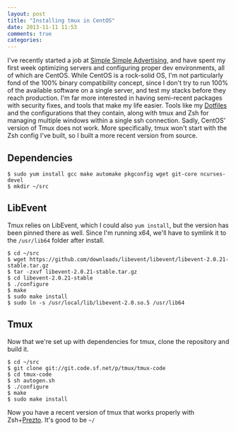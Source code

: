 ```yaml
---
layout: post
title: "Installing tmux in CentOS"
date: 2013-11-11 11:53
comments: true
categories: 
---
```

I've recently started a job at [Simple Simple Advertising](http://simplesimple.ca/), and have spent my first week optimizing servers and configuring proper dev environments, all of which are CentOS. While CentOS is a rock-solid OS, I'm not particularly fond of the 100% binary compatibility concept, since I don't try to run 100% of the available software on a single server, and test my stacks before they reach production. I'm far more interested in having semi-recent packages with security fixes, and tools that make my life easier. Tools like my [Dotfiles](http://spenserj.com/blog/2013/11/11/dotfiles-a-home-away-from-home/) and the configurations that they contain, along with tmux and Zsh for managing multiple windows within a single ssh connection. Sadly, CentOS' version of Tmux does not work. More specifically, tmux won't start with the Zsh config I've built, so I built a more recent version from source.

<!-- more -->

## Dependencies

    $ sudo yum install gcc make automake pkgconfig wget git-core ncurses-devel
    $ mkdir ~/src

## LibEvent

Tmux relies on LibEvent, which I could also `yum install`, but the version has been pinned there as well. Since I'm running x64, we'll have to symlink it to the `/usr/lib64` folder after install.

    $ cd ~/src
    $ wget https://github.com/downloads/libevent/libevent/libevent-2.0.21-stable.tar.gz
    $ tar -zxvf libevent-2.0.21-stable.tar.gz
    $ cd libevent-2.0.21-stable
    $ ./configure
    $ make
    $ sudo make install
    $ sudo ln -s /usr/local/lib/libevent-2.0.so.5 /usr/lib64

## Tmux

Now that we're set up with dependencies for tmux, clone the repository and build it.

    $ cd ~/src
    $ git clone git://git.code.sf.net/p/tmux/tmux-code
    $ cd tmux-code
    $ sh autogen.sh
    $ ./configure
    $ make
    $ sudo make install

Now you have a recent version of tmux that works properly with Zsh+[Prezto](https://github.com/sorin-ionescu/prezto).  It's good to be `~/`
